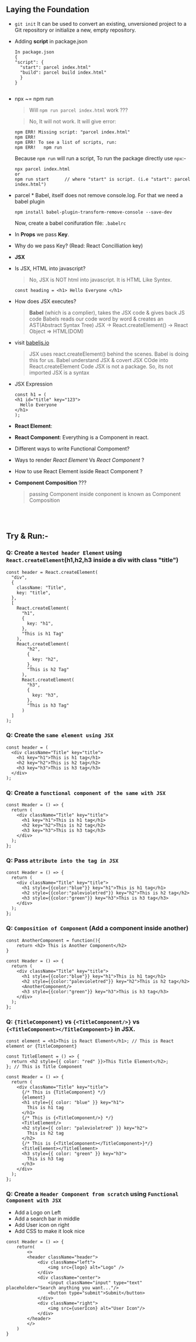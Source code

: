 ## Laying the Foundation

- `git init` It can be used to convert an existing, unversioned project to a Git repository or initialize a new, empty repository. 

-  Adding **script** in package.json 
   ```
   In package.json
   {
   "script": {
     "start": parcel index.html"
     "build": parcel build index.html"
     }
   }


-  npx ~= npm run 
   > Will `npm run parcel index.html` work ???
   
   > No, It will not work. It will give error:
   ```
   npm ERR! Missing script: "parcel index.html"
   npm ERR! 
   npm ERR! To see a list of scripts, run:
   npm ERR!   npm run
   ```
   
   Because `npm run` will run a script, To run the package directly use `npx`:-  
   ```
   npx parcel index.html   
   or
   npm run start      // where "start" is script. (i.e "start": parcel index.html")
   
   ```


   
 - parcel * Babel, itself does not remove console.log. For that we need a babel plugin 
   ```
   npm install babel-plugin-transform-remove-console --save-dev
   ```
   Now, create a babel conifuration file: `.babelrc`   

- In **Props** we pass **Key**. 
- Why do we pass Key? (Read: React Concilliation key)

- **JSX**
- Is JSX, HTML into javascript?
  > No, JSX is NOT html into javascript. It is HTML Like Syntex.
  ```
  const heading = <h1> Hello Everyone </h1>
  ```
  
- How does JSX executes?
  > **Babel** (which is a complier), takes the JSX code & gives back JS code
  > Babels reads our code word by word & creates an AST(Abstract Syntax Tree)
  >  JSX -> React.createElement() -> React Object => HTML(DOM)

- visit [babeljs.io](https://babeljs.io/)
  > JSX uses react.createElement() behind the scenes.
  > Babel is doing this for us.
  > Babel understand JSX & covert JSX COde into React.createElement Code
  > JSX is not a package. So, its not imported
  > JSX is a syntax

- JSX Expression
  ```
  const h1 = (
  <h1 id="title" key="123">
    Hello Everyone
  </h1>
  );
  ```
- **React Element**:

- **React Component**: Everything is a Component in react.

- Different ways to write Functional Compoment?

- Ways to render _React Element_ Vs _React Component_ ?

- How to use React Element isside React Component ?

- **Component Composition** ???
  > passing Component inside conponent is known as Component Composition

<br><br>

## Try & Run:-

### Q: Create a `Nested header Element` using `React.createElement`(h1,h2,h3 inside a div with class "title")
```
const header = React.createElement(
  "div",
  {
    className: "Title",
    key: "title",
  },
  [
    React.createElement(
      "h1",
      {
        key: "h1",
      },
      "This is h1 Tag"
    ),
    React.createElement(
        "h2",
        {
          key: "h2",
        },
        "This is h2 Tag"
      ),
      React.createElement(
        "h3",
        {
          key: "h3",
        },
        "This is h3 Tag"
      )
  ]
);
```


### Q: Create the `same element using JSX`
```
const header = (
  <div className="Title" key="title">
    <h1 key="h1">This is h1 tag</h1>
    <h2 key="h2">This is h2 tag</h2>
    <h3 key="h3">This is h3 tag</h3>
  </div>
);
```


### Q: Create a `functional component of the same with JSX`
```
const Header = () => {
  return (
    <div className="Title" key="title">
      <h1 key="h1">This is h1 tag</h1>
      <h2 key="h2">This is h2 tag</h2>
      <h3 key="h3">This is h3 tag</h3>
    </div>
  );
};
```


### Q: Pass `attribute into the tag in JSX`
```
const Header = () => {
  return (
    <div className="Title" key="title">
      <h1 style={{color:"blue"}} key="h1">This is h1 tag</h1>
      <h2 style={{color:"palevioletred"}} key="h2">This is h2 tag</h2>
      <h3 style={{color:"green"}} key="h3">This is h3 tag</h3>
    </div>
  );
};
```


### Q: `Composition of Component` (Add a component inside another)
```
const AnotherComponent = function(){
    return <h2> This is Another Component</h2>
}

const Header = () => {
  return (
    <div className="Title" key="title">
      <h1 style={{color:"blue"}} key="h1">This is h1 tag</h1>
      <h2 style={{color:"palevioletred"}} key="h2">This is h2 tag</h2>
      <AnotherComponent/>
      <h3 style={{color:"green"}} key="h3">This is h3 tag</h3>
    </div>
  );
};
```


### Q: `{TitleComponent}` vs `{<TitleComponent/>}` vs `{<TitleComponent></TitleComponent>}` in JSX.
```
const element = <h1>This is React Element</h1>; // This is React element or {TitleComponent}

const TitleElement = () => {
  return <h2 style={{ color: "red" }}>This Title Element</h2>;
}; // This is Title Component

const Header = () => {
  return (
    <div className="Title" key="title">
      {/* This is {TitleComponent} */}
      {element}
      <h1 style={{ color: "blue" }} key="h1">
        This is h1 tag
      </h1>
      {/* This is {<TitleComponent/>} */}
      <TitleElement/>
      <h2 style={{ color: "palevioletred" }} key="h2">
        This is h2 tag
      </h2>
      {/* This is {<TitleComponent></TitleComponent>}*/}
      <TitleElement></TitleElement>
      <h3 style={{ color: "green" }} key="h3">
        This is h3 tag
      </h3>
    </div>
  );
};
```


### Q: Create a `Header Component from scratch` using `Functional Component with JSX`
- Add a Logo on Left
- Add a search bar in middle
- Add User icon on right
- Add CSS to make it look nice

```
const Header = () => {
    return(
        <>
        <header className="header">
            <div className="left">
                <img src={logo} alt="Logo" />
            </div>
            <div className="center">
                <input className="input" type="text" placeholder="Search anything you want..."/>
                <button type="submit">Submit</button>
            </div>
            <div className="right">
                <img src={userIcon} alt="User Icon"/>
            </div>
        </header>
        </>
    )
}
```

